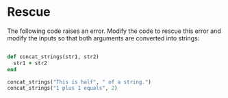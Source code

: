 # Rescue

The following code raises an error. Modify the code to rescue this error and modify the inputs so that both arguments are converted into strings:

```ruby

def concat_strings(str1, str2)
  str1 + str2
end

concat_strings("This is half", " of a string.")
concat_strings("1 plus 1 equals", 2)
```
